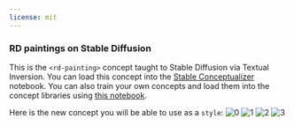 ```yaml
---
license: mit
---
```

### RD paintings  on Stable Diffusion
This is the `<rd-painting>` concept taught to Stable Diffusion via Textual Inversion. You can load this concept into the [Stable Conceptualizer](https://colab.research.google.com/github/huggingface/notebooks/blob/main/diffusers/stable_conceptualizer_inference.ipynb) notebook. You can also train your own concepts and load them into the concept libraries using [this notebook](https://colab.research.google.com/github/huggingface/notebooks/blob/main/diffusers/sd_textual_inversion_training.ipynb).

Here is the new concept you will be able to use as a `style`:
![<rd-painting> 0](https://huggingface.co/sd-concepts-library/rd-paintings/resolve/main/concept_images/3.jpeg)
![<rd-painting> 1](https://huggingface.co/sd-concepts-library/rd-paintings/resolve/main/concept_images/0.jpeg)
![<rd-painting> 2](https://huggingface.co/sd-concepts-library/rd-paintings/resolve/main/concept_images/2.jpeg)
![<rd-painting> 3](https://huggingface.co/sd-concepts-library/rd-paintings/resolve/main/concept_images/1.jpeg)


